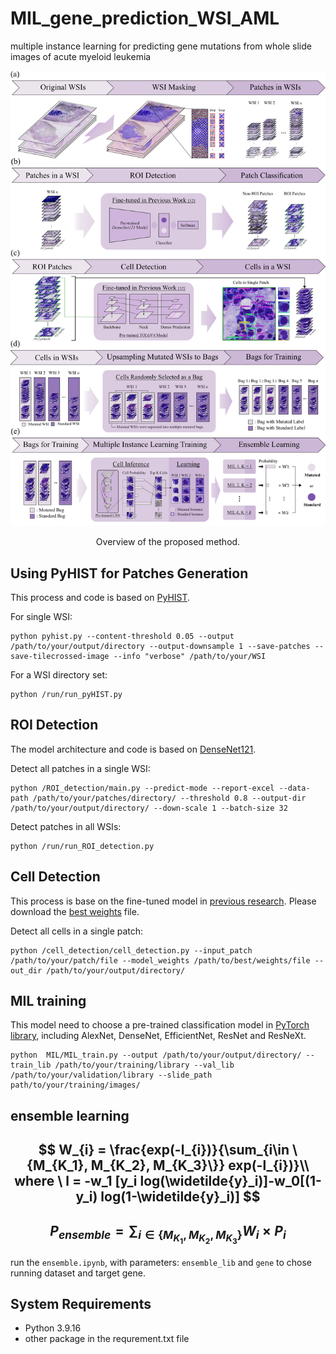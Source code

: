 # MIL_gene_prediction_WSI_AML
multiple instance learning for predicting gene mutations from whole slide images of acute myeloid leukemia

![The idea](./figs/Final_method.png) 

<p align="center">
 Overview of the proposed method.</center>
</p>

 ## Using PyHIST for Patches Generation

 This process and code is based on [PyHIST](https://github.com/manuel-munoz-aguirre/PyHIST).

For single WSI:
    
    python pyhist.py --content-threshold 0.05 --output /path/to/your/output/directory --output-downsample 1 --save-patches --save-tilecrossed-image --info "verbose" /path/to/your/WSI

For a WSI directory set:

    python /run/run_pyHIST.py

## ROI Detection

The model architecture and code is based on [DenseNet121](https://doi.org/10.5281/zenodo.6373429).

Detect all patches in a single WSI:
    
    python /ROI_detection/main.py --predict-mode --report-excel --data-path /path/to/your/patches/directory/ --threshold 0.8 --output-dir /path/to/your/output/directory/ --down-scale 1 --batch-size 32

Detect patches in all WSIs:

    python /run/run_ROI_detection.py

## Cell Detection
This process is base on the fine-tuned model in [previous research](https://doi.org/10.1038/s43856-022-00107-6). Please download the [best weights](https://zenodo.org/records/6373429) file.

Detect all cells in a single patch:
    
    python /cell_detection/cell_detection.py --input_patch /path/to/your/patch/file --model_weights /path/to/best/weights/file --out_dir /path/to/your/output/directory/
## MIL training
This model need to choose a pre-trained classification model in [PyTorch library](https://pytorch.org/vision/stable/models.html), including AlexNet, DenseNet, EfficientNet, ResNet and ResNeXt.

    python  MIL/MIL_train.py --output /path/to/your/output/directory/ --train_lib /path/to/your/training/library --val_lib /path/to/your/validation/library --slide_path path/to/your/training/images/
## ensemble learning

$$
W_{i} = \frac{exp(-l_{i})}{\sum_{i\in \{M_{K_1}, M_{K_2}, M_{K_3}\}} exp(-l_{i})}\\
where \ l = -w_1 [y_i log(\widetilde{y}_i)]-w_0[(1-y_i) log(1-\widetilde{y}_i)]
$$
---
$$
P_{ensemble} = \sum_{i\in \{M_{K_1}, M_{K_2}, M_{K_3}\}} W_{i} \times P_{i}
$$
---
run the `ensemble.ipynb`, with parameters: `ensemble_lib` and `gene` to chose running dataset and target gene.

## System Requirements
- Python 3.9.16
- other package in the requrement.txt file


